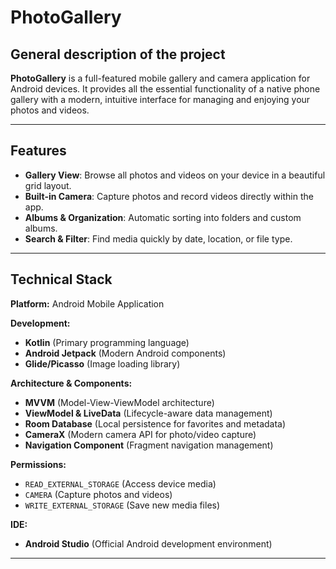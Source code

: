 # PhotoGallery

## General description of the project

**PhotoGallery** is a full-featured mobile gallery and camera 
application for Android devices. It provides all the essential functionality of a 
native phone gallery with a modern, intuitive interface for 
managing and enjoying your photos and videos.

___


## Features

-   **Gallery View**: Browse all photos and videos on your device in a beautiful grid layout.
-   **Built-in Camera**: Capture photos and record videos directly within the app.
-   **Albums & Organization**: Automatic sorting into folders and custom albums.
-   **Search & Filter**: Find media quickly by date, location, or file type.

___


## **Technical Stack**

**Platform:** Android Mobile Application

**Development:**
-   **Kotlin** (Primary programming language)
-   **Android Jetpack** (Modern Android components)
-   **Glide/Picasso** (Image loading library)

**Architecture & Components:**
-   **MVVM** (Model-View-ViewModel architecture)
-   **ViewModel & LiveData** (Lifecycle-aware data management)
-   **Room Database** (Local persistence for favorites and metadata)
-   **CameraX** (Modern camera API for photo/video capture)
-   **Navigation Component** (Fragment navigation management)

**Permissions:**
-   `READ_EXTERNAL_STORAGE` (Access device media)
-   `CAMERA` (Capture photos and videos)
-   `WRITE_EXTERNAL_STORAGE` (Save new media files)

**IDE:**
-   **Android Studio** (Official Android development environment)

___
